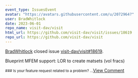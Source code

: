 ```yaml
---
event_type: IssuesEvent
avatar: "https://avatars.githubusercontent.com/u/2072964?"
user: BradWhitlock
date: 2023-06-01
repo_name: visit-dav/visit
html_url: https://github.com/visit-dav/visit/issues/18619
repo_url: https://github.com/visit-dav/visit
---
```


<a href='https://github.com/BradWhitlock' target='_blank'>BradWhitlock</a> closed issue <a href='https://github.com/visit-dav/visit/issues/18619' target='_blank'>visit-dav/visit#18619</a>.

<p>Blueprint MFEM support: LOR to create matsets (vol fracs)</p><small>### Is your feature request related to a problem?...</small><a href='https://github.com/visit-dav/visit/issues/18619' target='_blank'>View Comment</a>